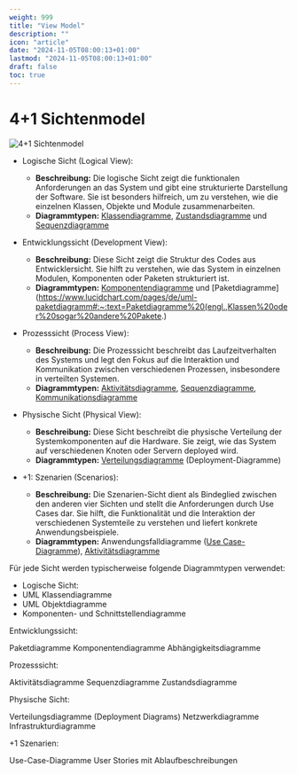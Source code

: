 ```yaml
---
weight: 999
title: "View Model"
description: ""
icon: "article"
date: "2024-11-05T08:00:13+01:00"
lastmod: "2024-11-05T08:00:13+01:00"
draft: false
toc: true
---
```


# 4+1 Sichtenmodel

![4+1 Sichtenmodel](https://upload.wikimedia.org/wikipedia/commons/thumb/3/37/4%2B1_Architectural_View_Model_DE.svg/1920px-4%2B1_Architectural_View_Model_DE.svg.png)

- Logische Sicht (Logical View):
  - **Beschreibung:** Die logische Sicht zeigt die funktionalen Anforderungen an das System und gibt eine strukturierte Darstellung der Software. Sie ist besonders hilfreich, um zu verstehen, wie die einzelnen Klassen, Objekte und Module zusammenarbeiten.
  - **Diagrammtypen:** [Klassendiagramme](https://www.lucidchart.com/pages/de/uml-klassendiagramme), [Zustandsdiagramme](https://de.wikipedia.org/wiki/Zustandsdiagramm_(UML)) und [Sequenzdiagramme](https://www.lucidchart.com/pages/de/uml-sequenzdiagramme)

- Entwicklungssicht (Development View):
  - **Beschreibung:** Diese Sicht zeigt die Struktur des Codes aus Entwicklersicht. Sie hilft zu verstehen, wie das System in einzelnen Modulen, Komponenten oder Paketen strukturiert ist.
  - **Diagrammtypen:** [Komponentendiagramme](https://www.lucidchart.com/pages/de/uml-komponentendiagramm) und [Paketdiagramme](https://www.lucidchart.com/pages/de/uml-paketdiagramm#:~:text=Paketdiagramme%20(engl.,Klassen%20oder%20sogar%20andere%20Pakete.)

- Prozesssicht (Process View):
  - **Beschreibung:** Die Prozesssicht beschreibt das Laufzeitverhalten des Systems und legt den Fokus auf die Interaktion und Kommunikation zwischen verschiedenen Prozessen, insbesondere in verteilten Systemen.
  - **Diagrammtypen:** [Aktivitätsdiagramme](https://www.lucidchart.com/pages/de/uml-aktivitatsdiagramme), [Sequenzdiagramme](https://www.lucidchart.com/pages/de/uml-sequenzdiagramme), [Kommunikationsdiagramme](https://de.wikipedia.org/wiki/Kommunikationsdiagramm_%28UML%29)

- Physische Sicht (Physical View):
  - **Beschreibung:** Diese Sicht beschreibt die physische Verteilung der Systemkomponenten auf die Hardware. Sie zeigt, wie das System auf verschiedenen Knoten oder Servern deployed wird.
  - **Diagrammtypen:** [Verteilungsdiagramme](https://www.lucidchart.com/pages/de/tutorial-fur-verteilungsdiagramme) (Deployment-Diagramme)

- +1: Szenarien (Scenarios):
  - **Beschreibung:** Die Szenarien-Sicht dient als Bindeglied zwischen den anderen vier Sichten und stellt die Anforderungen durch Use Cases dar. Sie hilft, die Funktionalität und die Interaktion der verschiedenen Systemteile zu verstehen und liefert konkrete Anwendungsbeispiele.
  - **Diagrammtypen:** Anwendungsfalldiagramme ([Use Case-Diagramme](https://www.lucidchart.com/pages/de/uml-anwendungsfalldiagramm)), [Aktivitätsdiagramme](https://www.lucidchart.com/pages/de/uml-aktivitatsdiagramme)














Für jede Sicht werden typischerweise folgende Diagrammtypen verwendet:

- Logische Sicht:
- UML Klassendiagramme
- UML Objektdiagramme
- Komponenten- und Schnittstellendiagramme


Entwicklungssicht:


Paketdiagramme
Komponentendiagramme
Abhängigkeitsdiagramme


Prozesssicht:


Aktivitätsdiagramme
Sequenzdiagramme
Zustandsdiagramme


Physische Sicht:


Verteilungsdiagramme (Deployment Diagrams)
Netzwerkdiagramme
Infrastrukturdiagramme

+1 Szenarien:

Use-Case-Diagramme
User Stories mit Ablaufbeschreibungen
